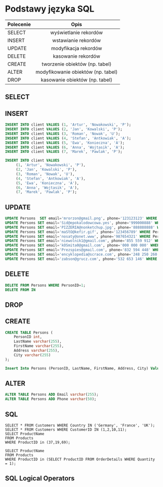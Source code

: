 # Podstawy języka SQL 

| Polecenie | Opis |
| ------------- |:-------------:|
| SELECT| wyświetlanie rekordów |
| INSERT| wstawianie rekordów |
| UPDATE| modyfikacja rekordów |
| DELETE| kasowanie rekordów |
| CREATE| tworzenie obiektów (np. tabel) |
| ALTER| modyfikowanie obiektów (np. tabel) |
| DROP| kasowanie obiektów (np. tabel) |

## SELECT

## INSERT

```sql
INSERT INTO client VALUES (1, 'Artur', 'Nowakowski', 'P');
INSERT INTO client VALUES (2, 'Jan', 'Kowalski', 'P');
INSERT INTO client VALUES (3, 'Roman', 'Nowak', 'U');
INSERT INTO client VALUES (4, 'Stefan', 'Antkowiak', 'A');
INSERT INTO client VALUES (5, 'Ewa', 'Konieczna', 'A');
INSERT INTO client VALUES (6, 'Anna', 'Wojtasik', 'A');
INSERT INTO client VALUES (7, 'Marek', 'Pawlak', 'P');
```

```sql
INSERT INTO client VALUES
     (1, 'Artur', 'Nowakowski', 'P'),
     (2, 'Jan', 'Kowalski', 'P'),
     (3, 'Roman', 'Nowak', 'U'),
     (4, 'Stefan', 'Antkowiak', 'A'),
     (5, 'Ewa', 'Konieczna', 'A'),
     (6, 'Anna', 'Wojtasik', 'A'),
     (7, 'Marek', 'Pawlak', 'P');
```

## UPDATE
```sql
UPDATE Persons  SET email='mrorzon@gmail.png', phone='123123123' WHERE PersonID=1;
UPDATE Persons SET email='Sid@epokalodowcowa.yes', phone='999000888' WHERE PersonID=2;
UPDATE Persons SET email='PIZZERIA@nonketchup.jpg', phone='888888888' WHERE PersonID=3;
UPDATE Persons SET email='maSłO@kefir.gif', phone='123456789' WHERE PersonID=4;
UPDATE Persons SET email='nosaty@onet.www', phone='987654321' WHERE PersonID=5;
UPDATE Persons SET email='niewolnik1@gmail.com', phone='855 559 912' WHERE PersonID=6;
UPDATE Persons SET email='kOSmita0@gmail.com', phone='000 000 000' WHERE PersonID=7;
UPDATE Persons SET email='Prezspies@gmail.com', phone='832 594 448' WHERE PersonID=8;
UPDATE Persons SET email='encyklopedia@scrace.com', phone='248 250 260' WHERE PersonID=9;
UPDATE Persons SET email='zabson@grucz.com', phone='532 653 146' WHERE PersonID=10;
```

## DELETE
```sql
DELETE FROM Persons WHERE PersonID=1;
DELETE FROM IN
```

## DROP

## CREATE
```sql
CREATE TABLE Persons (
    PersonID int,
    LastName varchar(255),
    FirstName varchar(255),
    Address varchar(255),
    City varchar(255)
);
```

```sql
Insert Into Persons (PersonID, LastName, FirstName, Address, City) Values (1, 'Korzon', 'Kubuś', 'Korzońska51', 'Podlaś'), (2, 'Sosna', 'Sined', 'tak 476', 'Sosnowiec'), (3, 'Italian', 'Kamil', 'Pizzerowa 90', 'MAMMA MIAAAA'), (4, 'Mselniczka', 'Kevin', 'Maślankowa 45', 'Maśleniczankowo'), (5, 'Nosaczowy', 'Nosacz', 'Smarkowa895', 'Smarkowo'),(6,'Niewolniczy', 'Niewolnik', 'niewolnicza 21a', 'Szkoła'),(7,'Koszmiczny', 'Kosmita',' strefowa 51', 'Ziemia 2.0'),(8,'Prezoesowy','prezes','biznesowa 5', 'sosnowie'),(9,'Książkowicz', 'Książka', 'Papiernicza 55g', 'Biblioteka'),(10, 'Żabski', 'Żaba', 'Wodna 35b', 'Jezioro');
```

## ALTER

```sql
ALTER TABLE Persons ADD Email varchar(255);
ALTER TABLE Persons ADD Phone varchar(50);
```

## SQL

```
SELECT * FROM Customers WHERE Country IN ('Germany', 'France', 'UK');
SELECT * FROM Customers WHERE CustomerID IN (1,2,10,11);
SELECT ProductName 
FROM Products
WHERE ProductID in (37,19,69);

SELECT ProductName 
FROM Products
WHERE ProductID in (SELECT ProductID FROM OrderDetails WHERE Quantity = 1);
```

## SQL Logical Operators

